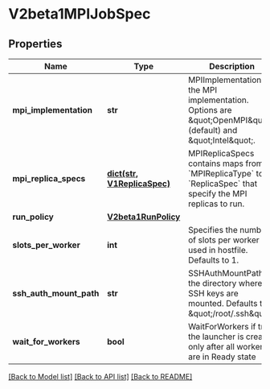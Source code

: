 # V2beta1MPIJobSpec


## Properties
Name | Type | Description | Notes
------------ | ------------- | ------------- | -------------
**mpi_implementation** | **str** | MPIImplementation is the MPI implementation. Options are \&quot;OpenMPI\&quot; (default) and \&quot;Intel\&quot;. | [optional] 
**mpi_replica_specs** | [**dict(str, V1ReplicaSpec)**](V1ReplicaSpec.md) | MPIReplicaSpecs contains maps from &#x60;MPIReplicaType&#x60; to &#x60;ReplicaSpec&#x60; that specify the MPI replicas to run. | 
**run_policy** | [**V2beta1RunPolicy**](V2beta1RunPolicy.md) |  | [optional] 
**slots_per_worker** | **int** | Specifies the number of slots per worker used in hostfile. Defaults to 1. | [optional] 
**ssh_auth_mount_path** | **str** | SSHAuthMountPath is the directory where SSH keys are mounted. Defaults to \&quot;/root/.ssh\&quot;. | [optional] 
**wait_for_workers** | **bool** | WaitForWorkers if true, the launcher is created only after all workers are in Ready state | [optional] 

[[Back to Model list]](../README.md#documentation-for-models) [[Back to API list]](../README.md#documentation-for-api-endpoints) [[Back to README]](../README.md)


